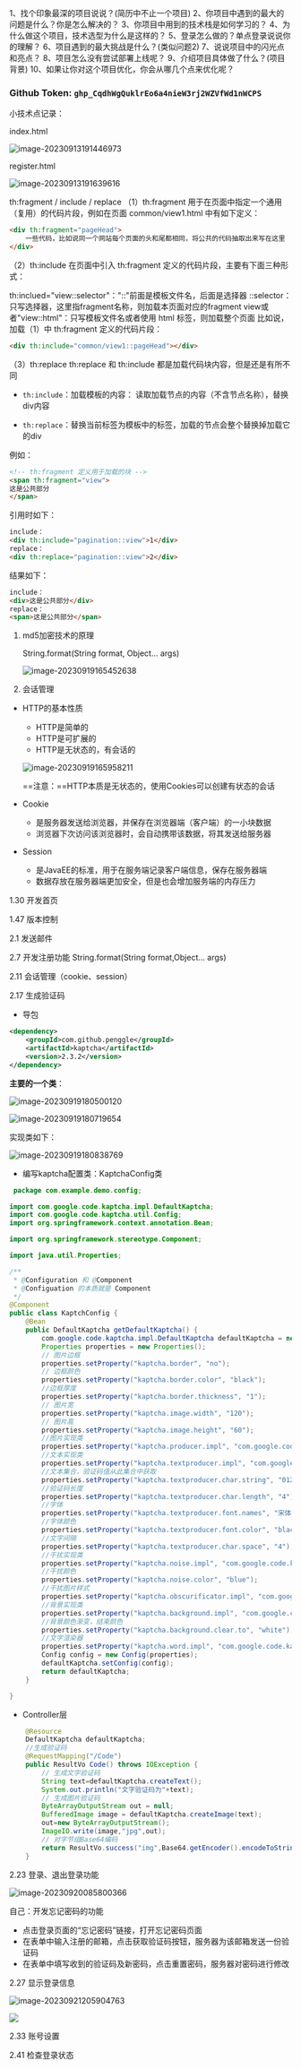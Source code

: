 1、找个印象最深的项目说说？(简历中不止一个项目)
2、你项目中遇到的最大的问题是什么？你是怎么解决的？
3、你项目中用到的技术栈是如何学习的？
4、为什么做这个项目，技术选型为什么是这样的？
5、登录怎么做的？单点登录说说你的理解？
6、项目遇到的最大挑战是什么？(类似问题2)
7、说说项目中的闪光点和亮点？
8、项目怎么没有尝试部署上线呢？
9、介绍项目具体做了什么？(项目背景)
10、如果让你对这个项目优化，你会从哪几个点来优化呢？

### Github Token: `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`

小技术点记录：

index.html

![image-20230913191446973](C:\Users\86152\AppData\Roaming\Typora\typora-user-images\image-20230913191446973.png)

register.html

![image-20230913191639616](C:\Users\86152\AppData\Roaming\Typora\typora-user-images\image-20230913191639616.png)

th:fragment / include / replace
（1）th:fragment
用于在页面中指定一个通用（复用）的代码片段，例如在页面 common/view1.html 中有如下定义：

```html
<div th:fragment="pageHead">
	一些代码，比如说同一个网站每个页面的头和尾都相同，将公共的代码抽取出来写在这里
</div>
```

（2）th:include
在页面中引入 th:fragment 定义的代码片段，主要有下面三种形式：

th:inclued="view::selector"："::"前面是模板文件名，后面是选择器
::selector：只写选择器，这里指fragment名称，则加载本页面对应的fragment
view或者"view::html"：只写模板文件名或者使用 html 标签，则加载整个页面
比如说，加载（1）中 th:fragment 定义的代码片段：

```html
<div th:include="common/view1::pageHead"></div>
```

（3）th:replace
th:replace 和 th:include 都是加载代码块内容，但是还是有所不同

* `th:include`：加载模板的内容： 读取加载节点的内容（不含节点名称），替换div内容

* `th:replace`：替换当前标签为模板中的标签，加载的节点会整个替换掉加载它的div

例如：

```html
<!-- th:fragment 定义用于加载的块 -->
<span th:fragment="view"> 
这是公共部分
</span>
```

引用时如下：

```html
include：
<div th:include="pagination::view">1</div>
replace：
<div th:replace="pagination::view">2</div>

```

结果如下：

```html
include：
<div>这是公共部分</div>
replace：
<span>这是公共部分</span>

```



1. md5加密技术的原理

   String.format(String format, Object... args)

   ![image-20230919165452638](https://gitee.com/huang-jintong/csdn-blog-gallery/raw/master/img/image-20230919165452638.png)

   

2. 会话管理

* HTTP的基本性质

  * HTTP是简单的
  * HTTP是可扩展的
  * HTTP是无状态的，有会话的

  ![image-20230919165958211](https://gitee.com/huang-jintong/csdn-blog-gallery/raw/master/img/image-20230919165958211.png)

  ==注意：==HTTP本质是无状态的，使用Cookies可以创建有状态的会话



* Cookie
  * 是服务器发送给浏览器，并保存在浏览器端（客户端）的一小块数据
  * 浏览器下次访问该浏览器时，会自动携带该数据，将其发送给服务器



* Session
  * 是JavaEE的标准，用于在服务端记录客户端信息，保存在服务器端
  * 数据存放在服务器端更加安全，但是也会增加服务端的内存压力





1.30 开发首页

1.47 版本控制

2.1 发送邮件

2.7 开发注册功能
String.format(String format,Object... args)

2.11 会话管理（cookie、session）

2.17 生成验证码

* 导包

```xml
<dependency>
    <groupId>com.github.penggle</groupId>
    <artifactId>kaptcha</artifactId>
    <version>2.3.2</version>
</dependency>
```

**主要的一个类**：

![image-20230919180500120](https://gitee.com/huang-jintong/csdn-blog-gallery/raw/master/img/image-20230919180500120.png)

![image-20230919180719654](https://gitee.com/huang-jintong/csdn-blog-gallery/raw/master/img/image-20230919180719654.png)

实现类如下：

![image-20230919180838769](https://gitee.com/huang-jintong/csdn-blog-gallery/raw/master/img/image-20230919180838769.png)

* 编写kaptcha配置类：KaptchaConfig类

```java
 package com.example.demo.config;

import com.google.code.kaptcha.impl.DefaultKaptcha;
import com.google.code.kaptcha.util.Config;
import org.springframework.context.annotation.Bean;

import org.springframework.stereotype.Component;

import java.util.Properties;

/**
 * @Configuration 和 @Component
 * @Configuation 的本质就是 Component
 */
@Component
public class KaptchConfig {
    @Bean
    public DefaultKaptcha getDefaultKaptcha() {
        com.google.code.kaptcha.impl.DefaultKaptcha defaultKaptcha = new com.google.code.kaptcha.impl.DefaultKaptcha();
        Properties properties = new Properties();
        // 图片边框
        properties.setProperty("kaptcha.border", "no");
        // 边框颜色
        properties.setProperty("kaptcha.border.color", "black");
        //边框厚度
        properties.setProperty("kaptcha.border.thickness", "1");
        // 图片宽
        properties.setProperty("kaptcha.image.width", "120");
        // 图片高
        properties.setProperty("kaptcha.image.height", "60");
        //图片实现类
        properties.setProperty("kaptcha.producer.impl", "com.google.code.kaptcha.impl.DefaultKaptcha");
        //文本实现类
        properties.setProperty("kaptcha.textproducer.impl", "com.google.code.kaptcha.text.impl.DefaultTextCreator");
        //文本集合，验证码值从此集合中获取
        properties.setProperty("kaptcha.textproducer.char.string", "0123456789ABCDEFGHIJKLMNOPQRSTUVWXYZ");
        //验证码长度
        properties.setProperty("kaptcha.textproducer.char.length", "4");
        //字体
        properties.setProperty("kaptcha.textproducer.font.names", "宋体");
        //字体颜色
        properties.setProperty("kaptcha.textproducer.font.color", "black");
        //文字间隔
        properties.setProperty("kaptcha.textproducer.char.space", "4");
        //干扰实现类
        properties.setProperty("kaptcha.noise.impl", "com.google.code.kaptcha.impl.DefaultNoise");
        //干扰颜色
        properties.setProperty("kaptcha.noise.color", "blue");
        //干扰图片样式
        properties.setProperty("kaptcha.obscurificator.impl", "com.google.code.kaptcha.impl.WaterRipple");
        //背景实现类
        properties.setProperty("kaptcha.background.impl", "com.google.code.kaptcha.impl.DefaultBackground");
        //背景颜色渐变，结束颜色
        properties.setProperty("kaptcha.background.clear.to", "white");
        //文字渲染器
        properties.setProperty("kaptcha.word.impl", "com.google.code.kaptcha.text.impl.DefaultWordRenderer");
        Config config = new Config(properties);
        defaultKaptcha.setConfig(config);
        return defaultKaptcha;
    }

}
```

* Controller层

```java
    @Resource
    DefaultKaptcha defaultKaptcha;
    //生成验证码
    @RequestMapping("/Code")
    public ResultVo Code() throws IOException {
        // 生成文字验证码
        String text=defaultKaptcha.createText();
        System.out.println("文字验证码为"+text);
        // 生成图片验证码
        ByteArrayOutputStream out = null;
        BufferedImage image = defaultKaptcha.createImage(text);
        out=new ByteArrayOutputStream();
        ImageIO.write(image,"jpg",out);
        // 对字节组Base64编码
        return ResultVo.success("img",Base64.getEncoder().encodeToString(out.toByteArray()));
    }
```





2.23 登录、退出登录功能

![image-20230920085800366](https://gitee.com/huang-jintong/csdn-blog-gallery/raw/master/img/image-20230920085800366.png)



自己：开发忘记密码的功能

* 点击登录页面的“忘记密码”链接，打开忘记密码页面
* 在表单中输入注册的邮箱，点击获取验证码按钮，服务器为该邮箱发送一份验证码
* 在表单中填写收到的验证码及新密码，点击重置密码，服务器对密码进行修改



2.27 显示登录信息

![image-20230921205904763](https://gitee.com/huang-jintong/csdn-blog-gallery/raw/master/img/image-20230921205904763.png)

![](https://gitee.com/huang-jintong/csdn-blog-gallery/raw/master/img/image-20230924121118047.png)







2.33 账号设置

2.41 检查登录状态

